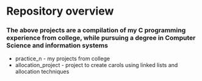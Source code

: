 # Repository overview

### The above projects are a compilation of my C programming experience from college, while pursuing a degree in Computer Science and information systems

- practice_n - my projects from college
- allocation_project - project to create carols using linked lists and allocation techniques
